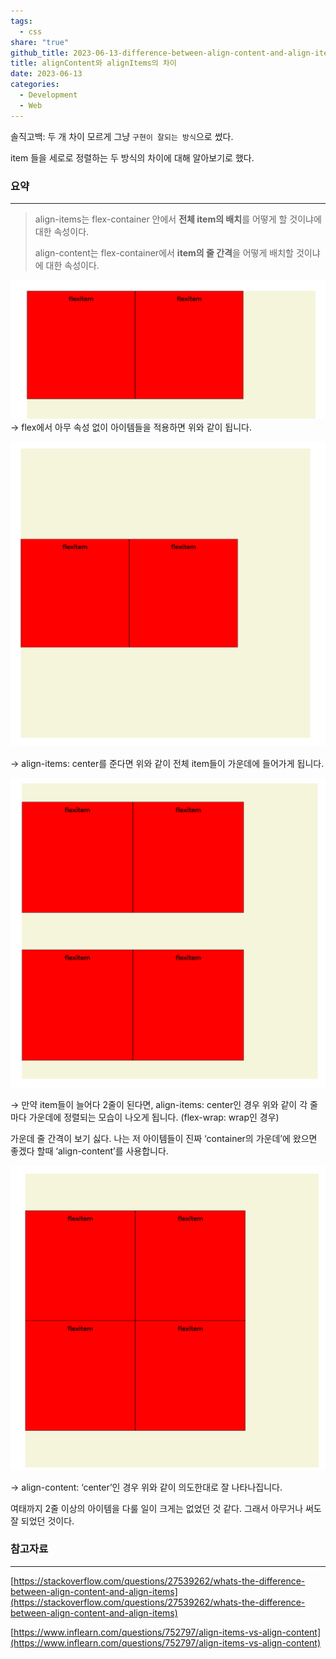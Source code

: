 ```yaml
---  
tags:  
  - css  
share: "true"  
github_title: 2023-06-13-difference-between-align-content-and-align-items  
title: alignContent와 alignItems의 차이  
date: 2023-06-13  
categories:  
  - Development  
  - Web  
---  
```

  
솔직고백: 두 개 차이 모르게 그냥 `구현이 잘되는 방식`으로 썼다.  
  
item 들을 세로로 정렬하는 두 방식의 차이에 대해 알아보기로 했다.  
  
### 요약  
  
---  
  
> align-items는 flex-container 안에서 **전체 item의 배치**를 어떻게 할 것이냐에 대한 속성이다.  
>   
> align-content는 flex-container에서 **item의 줄 간격**을 어떻게 배치할 것이냐에 대한 속성이다.  
  
  
![](/assets/img/posts/Pasted%20image%2020240717145319.png)  
→ flex에서 아무 속성 없이 아이템들을 적용하면 위와 같이 됩니다.  
  
![](/assets/img/posts/Pasted%20image%2020240717145351.png)  
  
→ align-items: center를 준다면 위와 같이 전체 item들이 가운데에 들어가게 됩니다.  
  
![](/assets/img/posts/Pasted%20image%2020240717145416.png)  
  
→ 만약 item들이 늘어다 2줄이 된다면, align-items: center인 경우 위와 같이 각 줄마다 가운데에 정렬되는 모습이 나오게 됩니다. (flex-wrap: wrap인 경우)  
  
가운데 줄 간격이 보기 싫다. 나는 저 아이템들이 진짜 ‘container의 가운데’에 왔으면 좋겠다 할때 ‘align-content’를 사용합니다.  
  
![](/assets/img/posts/Pasted%20image%2020240717145435.png)  
  
→ align-content: ‘center’인 경우 위와 같이 의도한대로 잘 나타나집니다.  
  
여태까지 2줄 이상의 아이템을 다룰 일이 크게는 없었던 것 같다. 그래서 아무거나 써도 잘 되었던 것이다.  
  
### 참고자료  
  
---  
  
[https://stackoverflow.com/questions/27539262/whats-the-difference-between-align-content-and-align-items](https://stackoverflow.com/questions/27539262/whats-the-difference-between-align-content-and-align-items)  
  
[https://www.inflearn.com/questions/752797/align-items-vs-align-content](https://www.inflearn.com/questions/752797/align-items-vs-align-content)